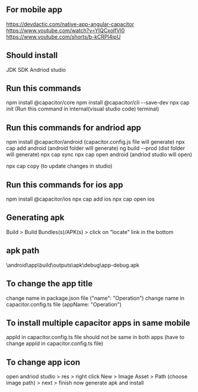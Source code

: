
## For mobile app 
https://devdactic.com/native-app-angular-capacitor
https://www.youtube.com/watch?v=YIQCxolfVI0
https://www.youtube.com/shorts/b-kCRPl4ipU

## Should install 
JDK
SDK
Andriod studio

## Run this commands
npm install @capacitor/core
npm install @capacitor/cli --save-dev
npx cap init  (Run this command in internal(visual studio code) terminal)

## Run this commands for andriod app 
npm install @capacitor/android (capacitor.config.js file will generate)
npx cap add android (android folder will generate)
ng build --prod  (dist folder will generate)
npx cap sync
npx cap open android  (andriod studio will open)

npx cap copy (to update changes in studio)

## Run this commands for ios app 
npm install @capacitor/ios 
npx cap add ios
npx cap open ios

## Generating apk
Build > Build Bundles(s)/APK(s) > click on "locate" link in the bottom  

## apk path
\android\app\build\outputs\apk\debug\app-debug.apk

## To change the app title
change name in package.json file ("name": "Operation")
change name in capacitor.config.ts file (appName: "Operation")

## To install multiple capacitor apps in same mobile
appId in capacitor.config.ts file should not be same in both apps (have to change appId in capacitor.config.ts file)

## To change app icon 
open andriod studio > res > right click New > Image Asset > Path (choose image path) > next > finish 
now generate apk and install
